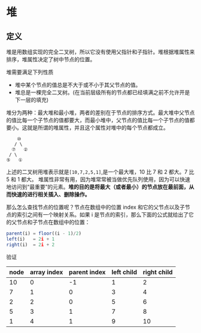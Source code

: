 # 堆

## 定义

堆是用数组实现的完全二叉树，所以它没有使用父指针和子指针。堆根据堆属性来排序，堆属性决定了树中节点的位置。

堆需要满足下列性质

-   堆中某个节点的值总是不大于或不小于其父节点的值。
-   堆总是一棵完全二叉树。(在当前层级所有的节点都已经填满之前不允许开是下一层的填充)

堆分为两种：最大堆和最小堆，两者的差别在于节点的排序方式。最大堆中父节点的值比每一个子节点的值都要大，而最小堆中，父节点的值比每一个子节点的值都要小。这就是所谓的堆属性，并且这个属性对堆中的每个节点都成立。

```
    ⑩
   / \
  ⑦   ②
 / \
⑤   ①
```

上述的二叉树用堆表示就是`[10,7,2,5,1]`,是一个最大堆，10 比 7 和 2 都大。7 比 5 和 1 都大。
堆属性非常有用，因为堆常常被当做优先队列使用，因为可以快速地访问到“最重要”的元素。**堆的目的是将最大（或者最小）的节点放在最前面，从而快速的进行相关插入、删除操作。**

那么怎么查找节点的位置呢？节点在数组中的位置 index 和它的父节点以及子节点的索引之间有一个映射关系。如果 i 是节点的索引，那么下面的公式就给出了它的父节点和子节点在数组中的位置：

```js
parent(i) = floor((i - 1)/2)
left(i)   = 2i + 1
right(i)  = 2i + 2
```

验证

| node | array index | parent index | left child | right child |
| ---- | ----------- | ------------ | ---------- | ----------- |
| 10   | 0           | -1           | 1          | 2           |
| 7    | 1           | 0            | 3          | 4           |
| 2    | 2           | 0            | 5          | 6           |
| 5    | 3           | 1            | 7          | 8           |
| 1    | 4           | 1            | 9          | 10          |
